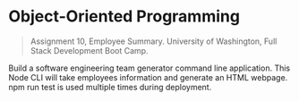 # Object-Oriented Programming

> Assignment 10, Employee Summary.
> University of Washington, Full Stack Development Boot Camp.

Build a software engineering team generator command line application. This Node CLI will take employees information and generate an HTML webpage. npm run test is used multiple times during deployment. 

